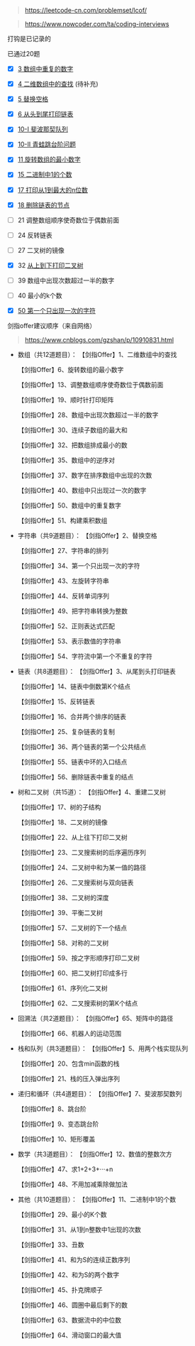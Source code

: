 > https://leetcode-cn.com/problemset/lcof/

> https://www.nowcoder.com/ta/coding-interviews

打钩是已记录的

已通过20题
- [x] [3 数组中重复的数字](./03.md)
- [x] [4 二维数组中的查找](./04.md) (待补充)
- [x] [5 替换空格](./05.md)
- [x] [6 从头到尾打印链表](./06.md)
- [x] [10-I 斐波那契队列](./10.md)
- [x] [10-II 青蛙跳台阶问题](./10.md)
- [x] [11 旋转数组的最小数字](./11.md)
- [x] [15 二进制中1的个数](./15.md)
- [x] [17 打印从1到最大的n位数](./17.md)
- [x] [18 删除链表的节点  ](./18.md)
- [ ] 21 调整数组顺序使奇数位于偶数前面
- [ ] 24 反转链表
- [ ] 27 二叉树的镜像
- [x] 32 [从上到下打印二叉树](./32.md)
- [ ] 39 数组中出现次数超过一半的数字
- [ ] 40 最小的k个数  
- [x] [50 第一个只出现一次的字符  ](./50.md)





剑指offer建议顺序（来自网络） 

> https://www.cnblogs.com/gzshan/p/10910831.html

- 数组（共12道题目）：
  【剑指Offer】1、二维数组中的查找

  【剑指Offer】6、旋转数组的最小数字

  【剑指Offer】13、调整数组顺序使奇数位于偶数前面

  【剑指Offer】19、顺时针打印矩阵

  【剑指Offer】28、数组中出现次数超过一半的数字

  【剑指Offer】30、连续子数组的最大和

  【剑指Offer】32、把数组排成最小的数

  【剑指Offer】35、数组中的逆序对

  【剑指Offer】37、数字在排序数组中出现的次数

  【剑指Offer】40、数组中只出现过一次的数字

  【剑指Offer】50、数组中的重复数字

  【剑指Offer】51、构建乘积数组

- 字符串（共9道题目）：
  【剑指Offer】2、替换空格

  【剑指Offer】27、字符串的排列

  【剑指Offer】34、第一个只出现一次的字符

  【剑指Offer】43、左旋转字符串

  【剑指Offer】44、反转单词序列

  【剑指Offer】49、把字符串转换为整数

  【剑指Offer】52、正则表达式匹配

  【剑指Offer】53、表示数值的字符串

  【剑指Offer】54、字符流中第一个不重复的字符

- 链表（共8道题目）：
  【剑指Offer】3、从尾到头打印链表

  【剑指Offer】14、链表中倒数第K个结点

  【剑指Offer】15、反转链表

  【剑指Offer】16、合并两个排序的链表

  【剑指Offer】25、复杂链表的复制

  【剑指Offer】36、两个链表的第一个公共结点

  【剑指Offer】55、链表中环的入口结点

  【剑指Offer】56、删除链表中重复的结点

- 树和二叉树（共15道）：
  【剑指Offer】4、重建二叉树

  【剑指Offer】17、树的子结构

  【剑指Offer】18、二叉树的镜像

  【剑指Offer】22、从上往下打印二叉树

  【剑指Offer】23、二叉搜索树的后序遍历序列

  【剑指Offer】24、二叉树中和为某一值的路径

  【剑指Offer】26、二叉搜索树与双向链表

  【剑指Offer】38、二叉树的深度

  【剑指Offer】39、平衡二叉树

  【剑指Offer】57、二叉树的下一个结点

  【剑指Offer】58、对称的二叉树

  【剑指Offer】59、按之字形顺序打印二叉树

  【剑指Offer】60、把二叉树打印成多行

  【剑指Offer】61、序列化二叉树

  【剑指Offer】62、二叉搜索树的第K个结点

- 回溯法（共2道题目）：
  【剑指Offer】65、矩阵中的路径

  【剑指Offer】66、机器人的运动范围

- 栈和队列（共3道题目）：
  【剑指Offer】5、用两个栈实现队列

  【剑指Offer】20、包含min函数的栈

  【剑指Offer】21、栈的压入弹出序列

- 递归和循环（共4道题目）：
  【剑指Offer】7、斐波那契数列

  【剑指Offer】8、跳台阶

  【剑指Offer】9、变态跳台阶

  【剑指Offer】10、矩形覆盖

- 数学（共3道题目）：
  【剑指Offer】12、数值的整数次方

  【剑指Offer】47、求1+2+3+···+n

  【剑指Offer】48、不用加减乘除做加法

- 其他（共10道题目）：
  【剑指Offer】11、二进制中1的个数

  【剑指Offer】29、最小的K个数

  【剑指Offer】31、从1到n整数中1出现的次数

  【剑指Offer】33、丑数

  【剑指Offer】41、和为S的连续正数序列

  【剑指Offer】42、和为S的两个数字

  【剑指Offer】45、扑克牌顺子

  【剑指Offer】46、圆圈中最后剩下的数

  【剑指Offer】63、数据流中的中位数

  【剑指Offer】64、滑动窗口的最大值